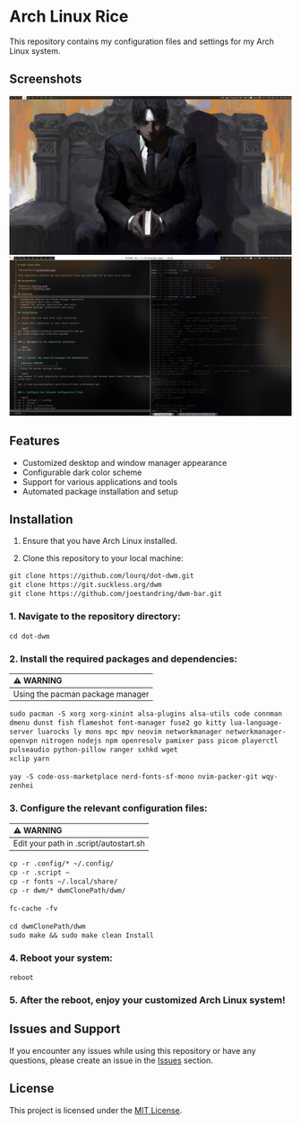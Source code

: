 # Arch Linux Rice

This repository contains my configuration files and settings for my Arch Linux system.

## Screenshots

![Desktop](./Screenshots/desktop.png)
![Terminal](./Screenshots/terminal.png)

## Features

- Customized desktop and window manager appearance
- Configurable dark color scheme
- Support for various applications and tools
- Automated package installation and setup

## Installation

1. Ensure that you have Arch Linux installed.

2. Clone this repository to your local machine:

```shell
git clone https://github.com/lourq/dot-dwm.git
git clone https://git.suckless.org/dwm
git clone https://github.com/joestandring/dwm-bar.git
```

### 1. Navigate to the repository directory:

```shell
cd dot-dwm
```

### 2. Install the required packages and dependencies:

| :warning: WARNING                |
| :------------------------------- |
| Using the pacman package manager |

```shell
sudo pacman -S xorg xorg-xinint alsa-plugins alsa-utils code connman dmenu dunst fish flameshot font-manager fuse2 go kitty lua-language-server luarocks ly mons mpc mpv neovim networkmanager networkmanager-openvpn nitrogen nodejs npm openresolv pamixer pass picom playerctl pulseaudio python-pillow ranger sxhkd wget
xclip yarn

yay -S code-oss-marketplace nerd-fonts-sf-mono nvim-packer-git wqy-zenhei
```

### 3. Configure the relevant configuration files:

| :warning: WARNING                      |
| :------------------------------------- |
| Edit your path in .script/autostart.sh |

```shell
cp -r .config/* ~/.config/
cp -r .script ~
cp -r fonts ~/.local/share/
cp -r dwm/* dwmClonePath/dwm/

fc-cache -fv

cd dwmClonePath/dwm
sudo make && sudo make clean Install
```

### 4. Reboot your system:

```shell
reboot
```

### 5. After the reboot, enjoy your customized Arch Linux system!

## Issues and Support

If you encounter any issues while using this repository or have any questions, please create an issue in the [Issues](https://github.com/lourq/dot-dwm/issues) section.

## License

This project is licensed under the [MIT License](https://github.com/lourq/dot-dwm/blob/master/LICENSE).
